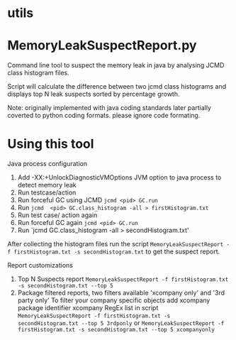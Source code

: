 # utils

# MemoryLeakSuspectReport.py

Command line tool to suspect the memory leak in java by analysing JCMD class histogram files.

Script will calculate the difference between two jcmd class histograms and displays top N leak suspects sorted by percentage growth.

Note: originally implemented with java coding standards later partially coverted to python coding formats. please ignore code formating. 

# Using this tool

Java process configuration
1. Add -XX:+UnlockDiagnosticVMOptions JVM option to java process to detect memory leak
2. Run testcase/action 
3. Run forceful GC using JCMD `jcmd <pid> GC.run` 
4. Run `jcmd  <pid> GC.class_histogram -all > firstHistogram.txt`
5. Run test case/ action again
6. Run forceful GC again `jcmd <pid> GC.run` 
7. Run `jcmd <pid> GC.class_histogram -all > secondHistogram.txt'

After collecting the histogram files run the script `MemoryLeakSuspectReport -f firstHistogram.txt -s secondHistogram.txt` to get the suspect report.

Report customizations
1. Top N Suspects report `MemoryLeakSuspectReport -f firstHistogram.txt -s secondHistogram.txt --top 5`
2. Package filtered reports, two filters available 'xcompany only' and '3rd party only' 
    To filter your company specific objects add xcompany package identifier xcompany RegEx list in script
    `MemoryLeakSuspectReport -f firstHistogram.txt -s secondHistogram.txt --top 5 3rdponly` or `MemoryLeakSuspectReport -f firstHistogram.txt -s secondHistogram.txt --top 5 xcompanyonly`
